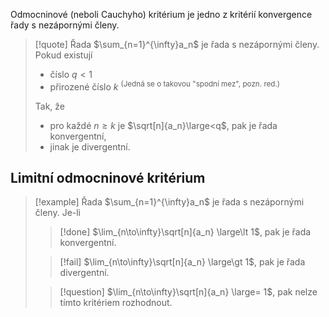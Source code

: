 Odmocninové (neboli Cauchyho) kritérium je jedno z kritérií konvergence řady s nezápornými členy.

>[!quote] Řada $\sum_{n=1}^{\infty}a_n$ je řada s nezápornými členy.
>Pokud existují 
>- číslo $q < 1$
>- přirozené číslo $k$ <sup>(Jedná se o takovou "spodní mez", pozn. red.)</sup>
>
>Tak, že 
>- pro každé $n \ge k$ je $\sqrt[n]{a_n}\large<q$, pak je řada konvergentní,
>- jinak je divergentní.

## Limitní odmocninové kritérium
>[!example] Řada $\sum_{n=1}^{\infty}a_n$ je řada s nezápornými členy.
>Je-li 
>>[!done] $\lim_{n\to\infty}\sqrt[n]{a_n} \large\lt 1$, pak je řada konvergentní.
>
>>[!fail] $\lim_{n\to\infty}\sqrt[n]{a_n} \large\gt 1$, pak je řada divergentní.
>
>>[!question] $\lim_{n\to\infty}\sqrt[n]{a_n} \large= 1$, pak nelze tímto kritériem rozhodnout.